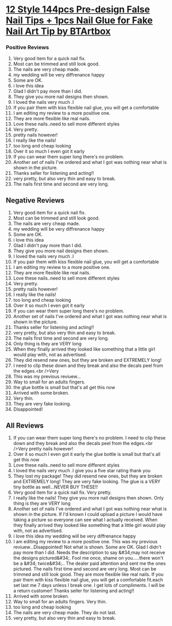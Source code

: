 # [12 Style 144pcs Pre-design False Nail Tips + 1pcs Nail Glue for Fake Nail Art Tip by BTArtbox](https://products.checkmycream.com/products/12-Style-144pcs-Pre-design-False-Nail-Tips-+-1pcs-Nail-Glue-for-Fake-Nail-Art-Tip-by-BTArtbox.html)

### Positive Reviews

<ol>
      <li>Very good item for a quick nail fix.  </li>
      <li>Most can be trimmed and still look good.</li>
      <li>The nails are very cheap made.</li>
      <li>my wedding will be very diffrenance happy</li>
      <li>Some are OK.</li>
      <li>i love this idea</li>
      <li>Glad I didn&#x27;t pay more than I did.  </li>
      <li>They give you more nail designs then shown.</li>
      <li>I loved the nails very much .I</li>
      <li>If you pair them with kiss flexible nail glue, you will get a comfortable</li>
      <li>I am editing my review to a more positive one.</li>
      <li>They are more flexible like real nails.</li>
      <li>Love these nails..need to sell more different styles</li>
      <li>Very pretty.</li>
      <li>pretty nails however!</li>
      <li>I really like the nails!</li>
      <li>too long and cheap looking</li>
      <li>Over it so much I even got it early</li>
      <li>If you can wear them super long there&#x27;s no problem.  </li>
      <li>Another set of nails I&#x27;ve ordered and what I got was nothing near what is shown in the picture.  </li>
      <li>Thanks seller for listening and acting!!</li>
      <li>very pretty, but also very thin and easy to break.</li>
      <li>The nails first time and second are very long.</li>
</ol>


<h2>Negative Reviews</h2>
<ol>
<li> Very good item for a quick nail fix.  </li>
<li> Most can be trimmed and still look good.</li>
<li> The nails are very cheap made.</li>
<li> my wedding will be very diffrenance happy</li>
<li> Some are OK.</li>
<li> i love this idea</li>
<li> Glad I didn&#x27;t pay more than I did.  </li>
<li> They give you more nail designs then shown.</li>
<li> I loved the nails very much .I</li>
<li> If you pair them with kiss flexible nail glue, you will get a comfortable</li>
<li> I am editing my review to a more positive one.</li>
<li> They are more flexible like real nails.</li>
<li> Love these nails..need to sell more different styles</li>
<li> Very pretty.</li>
<li> pretty nails however!</li>
<li> I really like the nails!</li>
<li> too long and cheap looking</li>
<li> Over it so much I even got it early</li>
<li> If you can wear them super long there&#x27;s no problem.  </li>
<li> Another set of nails I&#x27;ve ordered and what I got was nothing near what is shown in the picture.  </li>
<li> Thanks seller for listening and acting!!</li>
<li> very pretty, but also very thin and easy to break.</li>
<li> The nails first time and second are very long.</li>
<li> Only thing is they are VERY long</li>
<li> When they finally arrived they looked like something that a little girl would play with, not as advertised.</li>
<li> They did resend new ones, but they are broken and EXTREMELY long!</li>
<li> I need to clip these down and they break and also the decals peel from the edges.&lt;br /&gt;Very</li>
<li> This was my previous reviuew...</li>
<li> Way to small for an adults fingers.</li>
<li> the glue bottle is small but that&#x27;s all get this now</li>
<li> Arrived with some broken.</li>
<li> Very thin.</li>
<li> They are very fake looking.</li>
<li> Disappointed!</li>
</ol>

<h2>All Reviews</h2>

<ol>
    <li> If you can wear them super long there&#x27;s no problem.  I need to clip these down and they break and also the decals peel from the edges.&lt;br /&gt;Very pretty nails however!</li>
    <li> Over it so much I even got it early the glue bottle is small but that&#x27;s all get this now</li>
    <li> Love these nails..need to sell more different styles</li>
    <li> I loved the nails very much .I give you a five star rating thank you</li>
    <li> They lost my package! They did resend new ones, but they are broken and EXTREMELY long! They are very fake looking. The glue is a VERY tiny bottle as well...NEVER BUY THESE!!</li>
    <li> Very good item for a quick nail fix.  Very pretty.</li>
    <li> I really like the nails! They give you more nail designs then shown. Only thing is they are VERY long</li>
    <li> Another set of nails I&#x27;ve ordered and what I got was nothing near what is shown in the picture.  If I&#x27;d known I could upload a picture I would have taking a picture so everyone can see what I actually received.  When they finally arrived they looked like something that a little girl would play with, not as advertised.</li>
    <li> i love this idea my wedding will be very diffrenance happy</li>
    <li> I am editing my review to a more positive one. This was my previous reviuew...Disappointed! Not what is shown. Some are OK. Glad I didn&#x27;t pay more than I did.  Needs the description to say &amp;#34;may not receive the designs pictured&amp;#34;. Fool me once, shame on you.....there won&#x27;t be a &amp;#34; twice&amp;#34;.. The dealer paid attention and sent me the ones pictured. The nails first time and second are very long. Most can be trimmed and still look good. They are more flexible like real nails. If you pair them with kiss flexible nail glue, you will get a comfortable fit.each set last me 7 days unless I break one. I get lots of compliments. I will be a return customer! Thanks seller for listening and acting!!</li>
    <li> Arrived with some broken.</li>
    <li> Way to small for an adults fingers. Very thin.</li>
    <li> too long and cheap looking</li>
    <li> The nails are very cheap made. They do not last.</li>
    <li> very pretty, but also very thin and easy to break.</li>
</ol>




